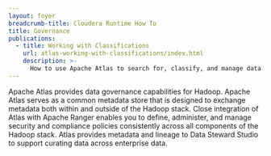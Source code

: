 ```yaml
---
layout: foyer
breadcrumb-title: Cloudera Runtime How To
title: Governance
publications:
  - title: Working with Classifications
    url: atlas-working-with-classifications/index.html
    description: >-
      How to use Apache Atlas to search for, classify, and manage data.
---
```

Apache Atlas provides data governance capabilities for Hadoop. Apache
Atlas serves as a common metadata store that is designed to exchange
metadata both within and outside of the Hadoop stack. Close integration
of Atlas with Apache Ranger enables you to define, administer, and
manage security and compliance policies consistently across all
components of the Hadoop stack. Atlas provides metadata and lineage to
Data Steward Studio to support curating data across enterprise data.
